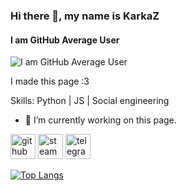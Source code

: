 ### Hi there 👋, my name is KarkaZ
#### I am GitHub Average User
![I am GitHub Average User](https://248006.selcdn.ru/main/iblock/466/466de29cf4a2adf269abaa72880d45e9/7b9062c7d6b7ccf7d6fbbe808d1cce04.png)

I made this page :3

Skills: Python | JS | Social engineering

- 🔭 I’m currently working on this page. 


[<img src='https://cdn.jsdelivr.net/npm/simple-icons@3.0.1/icons/github.svg' alt='github' height='40'>](https://github.com/KarkaZ69)  [<img src='https://cdn.jsdelivr.net/npm/simple-icons@3.0.1/icons/steam.svg' alt='steam' height='40'>](https://steamcommunity.com/id/KarkaZ_69/)  [<img src='https://cdn.jsdelivr.net/npm/simple-icons@3.0.1/icons/telegram.svg' alt='telegram' height='40'>](https://t.me/KarkaZ_69)  

[![Top Langs](https://github-readme-stats.vercel.app/api/top-langs/?username=KarkaZ69)](https://github.com/anuraghazra/github-readme-stats)

